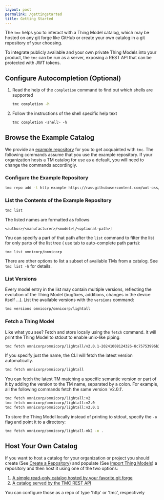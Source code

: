 ```yaml
---
layout: post
permalink: /gettingstarted
title: Getting Started
---
```


The ```tmc``` helps you to interact with a Thing Model catalog, which may be hosted on any git forge like GitHub or create your own catalog in a git repository of your choosing.

To integrate publicly available and your own private Thing Models into your product, the ```tmc``` can be run as a server, exposing a REST API that can be protected with JWT tokens.

## Configure Autocompletion (Optional)

1. Read the help of the ```completion``` command to find out which shells are supported
    ```bash
    tmc completion -h
    ```

2. Follow the instructions of the shell specific help text
    ```bash
    tmc completion <shell> -h
    ```

## Browse the Example Catalog

We provide an [example repository][3] for you to get acquainted with `tmc`. The following commands assume that you use the example repository.
If your organization hosts a TM catalog for use as a default, you will need to change the commands accordingly.

### Configure the Example Repository

```bash
tmc repo add -t http example https://raw.githubusercontent.com/wot-oss/example-catalog/refs/heads/main
```

### List the Contents of the Example Repository

```bash
tmc list
```

The listed names are formatted as follows

```
<author>/<manufacturer>/<model>[/<optional-path>]
```

You can specify a part of that path after the ```list``` command to filter the list for only parts of the list tree (
use tab to auto-complete path parts):

```
tmc list omnicorp/omnicorp
```

There are other options to list a subset of available TMs from a catalog. See `tmc list -h` for details.

### List Versions

Every model entry in the list may contain multiple versions, reflecting the evolution of the Thing Model (bugfixes,
additions, changes in the device itself ...). List the available versions with the ```versions``` command:

```bash
tmc versions omnicorp/omnicorp/lightall
```

### Fetch a Thing Model

Like what you see? Fetch and store locally using the ```fetch``` command. It will print the Thing Model to stdout to
enable unix-like piping:

```bash
tmc fetch omnicorp/omnicorp/lightall/v2.0.1-20241008124326-8c75753996b3.tm.json
```

If you specify just the name, the CLI will fetch the latest version automatically.

```bash
tmc fetch omnicorp/omnicorp/lightall
```

You can fetch the latest TM matching a specific semantic version or part of it by adding the version to the TM name,
separated by a colon. For example, all the following commands fetch the same version 'v2.0.1'.

```bash
tmc fetch omnicorp/omnicorp/lightall:v2
tmc fetch omnicorp/omnicorp/lightall:v2.0
tmc fetch omnicorp/omnicorp/lightall:v2.0.1
```

To store the Thing Model locally instead of printing to stdout, specify the ```-o``` flag and point it to a
directory:

```bash
tmc fetch omnicorp/omnicorp/lightall-mk2 -o .
```

## Host Your Own Catalog

If you want to host a catalog for your organization or project you should create (See [Create a Repository][4]) and populate (See [Import Thing Models][5]) a repository 
and then host it using one of the two options:
1. [A simple read-only catalog hosted by your favorite git forge][1]
2. [A catalog served by the TMC REST API][2]

You can configure those as a repo of type 'http' or 'tmc', respectively

[1]: ./workflows#publish-a-catalog-to-a-git-forge
[2]: ./workflows#expose-a-catalog-for-http-clients
[3]: https://github.com/wot-oss/example-catalog
[4]: ./workflows#create-a-repository
[5]: ./workflows#import-thing-models
